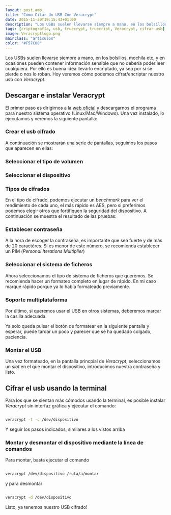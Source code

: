 ```yaml
---
layout: post.amp
title: "Cómo Cifar Un USB Con Veracrypt"
date: 2015-11-30T19:15:43+01:00
description: "Los USBs suelen llevarse siempre a mano, en los bolsillos, mochila etc, y en ocasiones pueden contener información sensible que no debería poder leer cualquiera. Por ello es buena idea llevarlo encriptado, ya sea por si se pierde o nos lo roban. Hoy veremos cómo podemos cifrar/encriptar nuestro usb con Veracrypt"
tags: [criptografía, usb, truecrypt, truecript, Veracrypt, cifrar usb]
image: Veracryptlogo.png
mainclass: "articulos"
color: "#F57C00"
---
```


<figure>
<amp-img on="tap:lightbox1" role="button" tabindex="0" layout="responsive" src="/img/Veracryptlogo.png" title="{{ page.title }}" alt="{{ page.title }}" width="249px" height="197px" />
</figure>



Los USBs suelen llevarse siempre a mano, en los bolsillos, mochila etc, y en ocasiones pueden contener información sensible que no debería poder leer cualquiera. Por ello es buena idea llevarlo encriptado, ya sea por si se pierde o nos lo roban. Hoy veremos cómo podemos cifrar/encriptar nuestro usb con _Veracrypt_.

<!--more-->

## Descargar e instalar Veracrypt

El primer paso es dirigirnos a la <a href="https://veracrypt.codeplex.com/wikipage?title=Downloads" target="_blank" title="Veracr">web oficial</a> y descargarnos el programa para nuestro sistema operativo (Linux/Mac/Windows). Una vez instalado, lo ejecutamos y veremos la siguiente pantalla:

### Crear el usb cifrado

<figure>
<a href="/img/2.png"><amp-img on="tap:lightbox1" role="button" tabindex="0" layout="responsive" src="/img/2.png" title="Crear un usb cifrado con veracrypt" alt="Crear un usb cifrado con veracrypt" width="804px" height="506px" /></a>
</figure>

A continuación se mostrarán una serie de pantallas, seguimos los pasos que aparecen en ellas:

### Seleccionar el tipo de volumen

<figure>
<a href="/img/3.png"><amp-img on="tap:lightbox1" role="button" tabindex="0" layout="responsive" src="/img/3.png" title="Volumen estándar Veracrypt" alt="Volumen estándar Veracrypt" width="806px" height="505px" /></a>
</figure>

### Seleccionar el dispositivo

<figure>
<a href="/img/4.png"><amp-img on="tap:lightbox1" role="button" tabindex="0" layout="responsive" src="/img/4.png" title="Selección del volumen a cifrar Veracrypt" alt="Selección del volumen a cifrar Veracrypt" width="805px" height="505px" /></a>
</figure>

### Tipos de cifrados

En el tipo de cifrado, podemos ejecutar un _benchmark_ para ver el rendimiento de cada uno, el más rápido es AES, pero si preferimos podemos elegir otros que fortifiquen la seguridad del dispositivo. A continuación se muestra el resultado de las pruebas:

<figure>
<a href="/img/bench.png"><amp-img on="tap:lightbox1" role="button" tabindex="0" layout="responsive" src="/img/bench.png" title="Benchmark Veracrypt" alt="Benchmark Veracrypt" width="632px" height="403px" /></a>
</figure>
<figure>
<a href="/img/5.png"><amp-img on="tap:lightbox1" role="button" tabindex="0" layout="responsive" src="/img/5.png" title="Tipo de cifrado Veracrypt" alt="Tipo de cifrado Veracrypt" width="803px" height="504px" /></a>
</figure>

### Establecer contraseña

A la hora de escoger la contraseña, es importante que sea fuerte y de más de 20 caractéres. Si es menor de este número, se recomienda establecer un PIM (_Personal Iterations Multiplier_)

<figure>
<a href="/img/8.png"><amp-img on="tap:lightbox1" role="button" tabindex="0" layout="responsive" src="/img/8.png" title="Escoger contraseña  Veracrypt" alt="Escoger contraseña Veracrypt" width="806px" height="504px" /></a>
</figure>

### Seleccionar el sistema de ficheros

Ahora seleccionamos el tipo de sistema de ficheros que queremos. Se recomienda hacer un formateo completo en lugar de rápido. En mi caso marqué rápido porque ya lo había formateado previamente.

<figure>
<a href="/img/9.png"><amp-img on="tap:lightbox1" role="button" tabindex="0" layout="responsive" src="/img/9.png" title="Pantalla principal Veracrypt" alt="Pantalla principal Veracrypt" width="806px" height="505px" /></a>
</figure>

### Soporte multiplataforma

Por último, si queremos usar el USB en otros sistemas, deberemos marcar la casilla adecuada.

<figure>
<a href="/img/10.png"><amp-img on="tap:lightbox1" role="button" tabindex="0" layout="responsive" src="/img/10.png" title="Pantalla principal Veracrypt" alt="Pantalla principal Veracrypt" width="804px" height="505px" /></a>
</figure>

Ya solo queda pulsar el botón de formatear en la siguiente pantalla y esperar, puede tardar un poco y parecer que se ha quedado colgado, paciencia.

### Montar el USB

Una vez formateado, en la pantalla princpial de _Veracrypt_, seleccionamos un _slot_ en el que montar el dispositivo, introducimos nuestra contraseña y listo.

## Cifrar el usb usando la terminal

Para los que se sientan más cómodos usando la terminal, es posible instalar _Veracrypt_ sin interfaz gráfica y ejecutar el comando:

```bash

veracrypt -t -c /dev/dispositivo

```

Y seguir los pasos indicados, similares a los vistos arriba

<figure>
<a href="/img/cmdveracrypt.png"><amp-img on="tap:lightbox1" role="button" tabindex="0" layout="responsive" src="/img/cmdveracrypt.png" title="Veracrypt en línea de comandos" alt="Veracrypt en línea de comandos" width="666px" height="1077px" /></a>
</figure>

### Montar y desmontar el dispositivo mediante la línea de comandos

Para montar, basta ejecutar el comando

```bash

veracrypt /dev/dispositivo /ruta/a/montar

```

y para desmontar

```bash

veracrypt -d /dev/dispositivo

```

Listo, ya tenemos nuestro USB cifrado!
